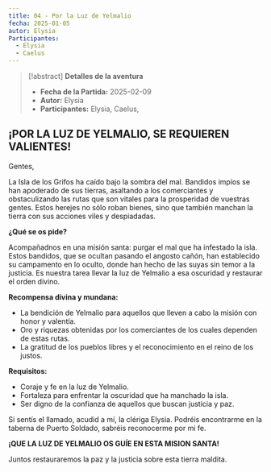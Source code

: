 ```yaml
---
title: 04 - Por la Luz de Yelmalio
fecha: 2025-01-05
autor: Elysia
Participantes:
  - Elysia
  - Caelus
---
```


>[!abstract] **Detalles de la aventura**
>  - **Fecha de la Partida:** 2025-02-09
>  - **Autor:** Elysia
>  - **Participantes:** Elysia, Caelus, 

## ¡POR LA LUZ DE YELMALIO, SE REQUIEREN VALIENTES! 

Gentes, 

La Isla de los Grifos ha caído bajo la sombra del mal. Bandidos impíos se han apoderado de sus tierras, asaltando a los comerciantes y obstaculizando las rutas que son vitales para la prosperidad de vuestras gentes. Estos herejes no sólo roban bienes, sino que también manchan la tierra con sus acciones viles y despiadadas. 

**¿Qué se os pide?** 

Acompañadnos en una misión santa: purgar el mal que ha infestado la isla. Estos bandidos, que se ocultan pasando el angosto cañón, han establecido su campamento en lo oculto, donde han hecho de las suyas sin temor a la justicia. Es nuestra tarea llevar la luz de Yelmalio a esa oscuridad y restaurar el orden divino. 

**Recompensa divina y mundana:**
- La bendición de Yelmalio para aquellos que lleven a cabo la misión con honor y valentía. 
- Oro y riquezas obtenidas por los comerciantes de los cuales dependen de estas rutas. 
- La gratitud de los pueblos libres y el reconocimiento en el reino de los justos. 

**Requisitos:**
- Coraje y fe en la luz de Yelmalio. 
- Fortaleza para enfrentar la oscuridad que ha manchado la isla. 
- Ser digno de la confianza de aquellos que buscan justicia y paz. 
 
Si sentís el llamado, acudid a mí, la clériga Elysia. Podréis encontrarme en la taberna de Puerto Soldado, sabréis reconocerme por mi fe. 

**¡QUE LA LUZ DE YELMALIO OS GUÍE EN ESTA MISION SANTA!** 

Juntos restauraremos la paz y la justicia sobre esta tierra maldita.